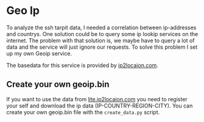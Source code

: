 # Geo Ip
To analyze the ssh tarpit data, I needed a correlation between ip-addresses and countrys. One solution could be to query some ip lookip services on the internet. The problem with that solution is, we maybe have to query a lot of data and the service will just ignore our requests. To solve this problem I set up my own Geoip service.

The basedata for this service is provided by <a href="https://www.ip2location.com/developers/python">ip2locaion.com</a>.

## Create your own geoip.bin
If you want to use the data from <a href="https://lite.ip2location.com/database/ip-country-region-city">lite.ip2locaion.com</a> you need to register your self and download the ip data (IP-COUNTRY-REGION-CITY). You can create your own geoip.bin file with the `create_data.py` script. 